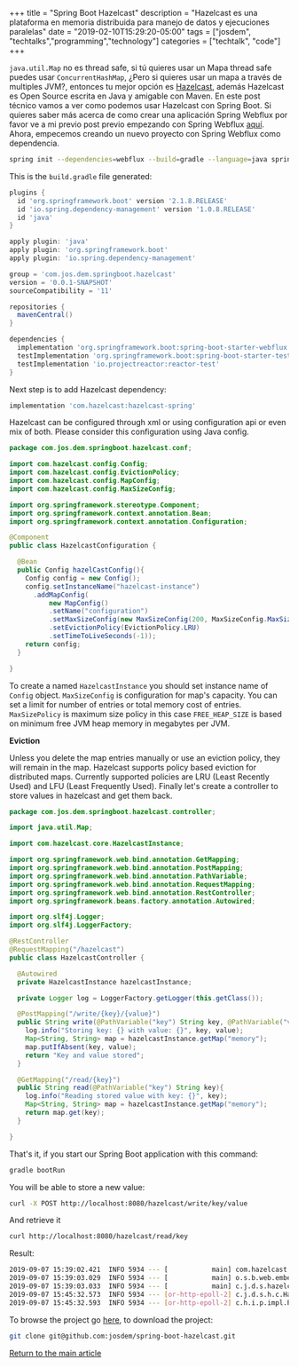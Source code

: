 +++
title =  "Spring Boot Hazelcast"
description = "Hazelcast es una plataforma en memoria distribuida para manejo de datos y ejecuciones paralelas"
date = "2019-02-10T15:29:20-05:00"
tags = ["josdem", "techtalks","programming","technology"]
categories = ["techtalk", "code"]
+++

`java.util.Map` no es thread safe, si tú quieres usar un Mapa thread safe puedes usar `ConcurrentHashMap`, ¿Pero si quieres usar un mapa a través de multiples JVM?, entonces tu mejor opción es [Hazelcast](https://hazelcast.org/), además Hazelcast es Open Source escrita en Java y amigable con Maven. En este post técnico vamos a ver como podemos usar Hazelcast con Spring Boot. Si quieres saber más acerca de como crear una aplicación Spring Webflux por favor ve a mi previo post previo empezando con Spring Webflux [aquí](/techtalk/spring/spring_webflux_basics). Ahora, empecemos creando un nuevo proyecto con Spring Webflux como dependencia.

```bash
spring init --dependencies=webflux --build=gradle --language=java spring-boot-hazelcast
```

This is the `build.gradle` file generated:

```groovy
plugins {
  id 'org.springframework.boot' version '2.1.8.RELEASE'
  id 'io.spring.dependency-management' version '1.0.8.RELEASE'
  id 'java'
}

apply plugin: 'java'
apply plugin: 'org.springframework.boot'
apply plugin: 'io.spring.dependency-management'

group = 'com.jos.dem.springboot.hazelcast'
version = '0.0.1-SNAPSHOT'
sourceCompatibility = '11'

repositories {
  mavenCentral()
}

dependencies {
  implementation 'org.springframework.boot:spring-boot-starter-webflux'
  testImplementation 'org.springframework.boot:spring-boot-starter-test'
  testImplementation 'io.projectreactor:reactor-test'
}
```

Next step is to add Hazelcast dependency:

```groovy
implementation 'com.hazelcast:hazelcast-spring'
```

Hazelcast can be configured through xml or using configuration api or even mix of both. Please consider this configuration using Java config.

```java
package com.jos.dem.springboot.hazelcast.conf;

import com.hazelcast.config.Config;
import com.hazelcast.config.EvictionPolicy;
import com.hazelcast.config.MapConfig;
import com.hazelcast.config.MaxSizeConfig;

import org.springframework.stereotype.Component;
import org.springframework.context.annotation.Bean;
import org.springframework.context.annotation.Configuration;

@Component
public class HazelcastConfiguration {

  @Bean
  public Config hazelCastConfig(){
    Config config = new Config();
    config.setInstanceName("hazelcast-instance")
      .addMapConfig(
          new MapConfig()
          .setName("configuration")
          .setMaxSizeConfig(new MaxSizeConfig(200, MaxSizeConfig.MaxSizePolicy.FREE_HEAP_SIZE))
          .setEvictionPolicy(EvictionPolicy.LRU)
          .setTimeToLiveSeconds(-1));
    return config;
  }

}
```

To create a named `HazelcastInstance` you should set instance name of `Config` object. `MaxSizeConfig` is configuration for map's capacity. You can set a limit for number of entries or total memory cost of entries. `MaxSizePolicy` is maximum size policy in this case `FREE_HEAP_SIZE` is based on minimum free JVM heap memory in megabytes per JVM.

**Eviction**

Unless you delete the map entries manually or use an eviction policy, they will remain in the map. Hazelcast supports policy based eviction for distributed maps. Currently supported policies are LRU (Least Recently Used) and LFU (Least Frequently Used). Finally let's create a controller to store values in hazelcast and get them back.

```java
package com.jos.dem.springboot.hazelcast.controller;

import java.util.Map;

import com.hazelcast.core.HazelcastInstance;

import org.springframework.web.bind.annotation.GetMapping;
import org.springframework.web.bind.annotation.PostMapping;
import org.springframework.web.bind.annotation.PathVariable;
import org.springframework.web.bind.annotation.RequestMapping;
import org.springframework.web.bind.annotation.RestController;
import org.springframework.beans.factory.annotation.Autowired;

import org.slf4j.Logger;
import org.slf4j.LoggerFactory;

@RestController
@RequestMapping("/hazelcast")
public class HazelcastController {

  @Autowired
  private HazelcastInstance hazelcastInstance;

  private Logger log = LoggerFactory.getLogger(this.getClass());

  @PostMapping("/write/{key}/{value}")
  public String write(@PathVariable("key") String key, @PathVariable("value") String value) {
    log.info("Storing key: {} with value: {}", key, value);
    Map<String, String> map = hazelcastInstance.getMap("memory");
    map.putIfAbsent(key, value);
    return "Key and value stored";
  }

  @GetMapping("/read/{key}")
  public String read(@PathVariable("key") String key){
    log.info("Reading stored value with key: {}", key);
    Map<String, String> map = hazelcastInstance.getMap("memory");
    return map.get(key);
  }

}
```

That's it, if you start our Spring Boot application with this command:

```bash
gradle bootRun
```

You will be able to store a new value:

```bash
curl -X POST http://localhost:8080/hazelcast/write/key/value
```

And retrieve it

```bash
curl http://localhost:8080/hazelcast/read/key
```

Result:

```bash
2019-09-07 15:39:02.421  INFO 5934 --- [           main] com.hazelcast.core.LifecycleService      : [100.72.126.55]:5701 [dev] [3.11.4] [100.72.126.55]:5701 is STARTED
2019-09-07 15:39:03.029  INFO 5934 --- [           main] o.s.b.web.embedded.netty.NettyWebServer  : Netty started on port(s): 8080
2019-09-07 15:39:03.033  INFO 5934 --- [           main] c.j.d.s.hazelcast.HazelcastApplication   : Started HazelcastApplication in 5.518 seconds (JVM running for 5.867)
2019-09-07 15:45:32.573  INFO 5934 --- [or-http-epoll-2] c.j.d.s.h.c.HazelcastController          : Storing key: key with value: value
2019-09-07 15:45:32.593  INFO 5934 --- [or-http-epoll-2] c.h.i.p.impl.PartitionStateManager       : [100.72.126.55]:5701 [dev] [3.11.4] Initializing cluster partition table arrangement...
```

To browse the project go [here](https://github.com/josdem/spring-boot-hazelcast), to download the project:

```bash
git clone git@github.com:josdem/spring-boot-hazelcast.git
```


[Return to the main article](/techtalk/spring#Spring_Boot_Reactive)
